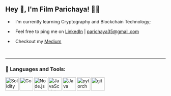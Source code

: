 ## Hey 👋, I'm Film Parichaya! 👨‍💻


<!-- - 🔭 &nbsp; I’m currently working on **youtube-audio-player** -->
<!-- - 🤝 &nbsp; I’m looking to collaborate on [sheets-database](https://github.com/rahul-jha98/sheets-database) -->
-  &nbsp; I’m currently learning Cryptography and Blockchain Technology; 
<!-- - 👨🏻‍💻 &nbsp; Most of my projects are available on [Github](https://github.com/rahul-jha98?tab=repositories) -->
<!-- - 🎨 &nbsp; Using [this svg](https://storyset.com/illustration/javascript-frameworks/amico) and Figma I made 👉 -->
<!-- - 💬 &nbsp; Ask me about anything tech related, I am happy to help; -->
- &nbsp; Feel free to ping me on [LinkedIn](https://www.linkedin.com/in/filmptz/) | parichaya35@gmail.com
<!-- - 📝 &nbsp; Checkout my [resume](https://drive.google.com/file/d/1ZpR5pVBTnl_Qybq7GE3MGy1SB1JehVSE/view?usp=sharing) -->
-  &nbsp; Checkout my [Medium](https://filmptz.medium.com/)
<br>
<hr>


### 🔨 Languages and Tools:
<a href="https://docs.soliditylang.org/en/v0.8.10/" target="_blank"><img align="left" alt="Solidity" height ="42px" src="https://i.ibb.co/rtQtXmT/file-type-light-solidity-icon-130436.png"></a>
<a href="https://go.dev/" target="_blank"><img align="left" alt="Go" height ="42px" src="https://raw.githubusercontent.com/rahul-jha98/github_readme_icons/main/language_and_tools/square/go/go.svg"></a>
<a href="https://nodejs.org" target="_blank"><img align="left" alt="Node.js" height ="42px" src="https://raw.githubusercontent.com/rahul-jha98/github_readme_icons/main/language_and_tools/square/node/node.svg"></a>
<a href="https://developer.mozilla.org/en-US/docs/Web/JavaScript" target="_blank"> <img align="left" alt="JavaScript" height ="42px"  src="https://raw.githubusercontent.com/rahul-jha98/github_readme_icons/main/language_and_tools/square/javascript/javascript.svg"> </a>
<a href="https://www.java.com" target="_blank"><img align="left" alt="Java" height ="42px" src="https://raw.githubusercontent.com/rahul-jha98/github_readme_icons/main/language_and_tools/square/java/java.svg"></a>
<a href="https://pytorch.org/" target="_blank"> <img align="left" src="https://raw.githubusercontent.com/rahul-jha98/github_readme_icons/main/language_and_tools/square/python/python.svg" alt="pytorch" height="42px"/> </a> 
<a href="https://git-scm.com/" target="_blank"> <img src="https://raw.githubusercontent.com/rahul-jha98/github_readme_icons/main/language_and_tools/square/git-scm/git-scm.svg" align="left" alt="git" height='42px'/> </a>
</div>
<!--
<a href="https://www.tensorflow.org" target="_blank"> <img align="left" src="https://raw.githubusercontent.com/rahul-jha98/github_readme_icons/main/language_and_tools/square/tensorflow/tensorflow.svg" alt="tensorflow" height="42px"/> </a> 
<a href="https://www.python.org" target="_blank"><img align="left" alt="Python" height ="42px" src="https://raw.githubusercontent.com/rahul-jha98/github_readme_icons/main/language_and_tools/square/python/python.svg"></a>
<a href="https://developer.android.com" target="_blank"> <img align="left" alt="Android" height ="42px" src="https://raw.githubusercontent.com/rahul-jha98/github_readme_icons/main/language_and_tools/square/android/android.svg"> </a>
<a href="https://kotlinlang.org" target="_blank"><img align="left" alt="Kotlin" height ="42px" src="https://raw.githubusercontent.com/rahul-jha98/github_readme_icons/main/language_and_tools/square/kotlin/kotlin.svg"></a>
<a href="https://firebase.google.com/" target="_blank"> <img align="left" src="https://raw.githubusercontent.com/rahul-jha98/github_readme_icons/main/language_and_tools/square/firebase/firebase.svg" alt="firebase" height ="42px"/> </a>
<a href="https://developer.mozilla.org/en-US/docs/Web/JavaScript" target="_blank"> <img align="left" alt="JavaScript" height ="42px"  src="https://raw.githubusercontent.com/rahul-jha98/github_readme_icons/main/language_and_tools/square/javascript/javascript.svg"> </a>
<a href="https://www.typescriptlang.org/" target="_blank"><img align="left" alt="Typescirpt" height ="42px" src="https://raw.githubusercontent.com/rahul-jha98/github_readme_icons/main/language_and_tools/square/typescript/typescript.svg"></a>
<a href="https://reactjs.org/" target="_blank"> <img align="left" alt="React" height ="42px" src="https://raw.githubusercontent.com/rahul-jha98/github_readme_icons/main/language_and_tools/square/react/react.svg"></a>
<a href="https://www.figma.com/" target="_blank"> <img src="https://raw.githubusercontent.com/rahul-jha98/github_readme_icons/main/language_and_tools/square/figma/figma.svg" alt="figma" height='42px'/> </a>
-->

<br>
<br>

<!-- ### 📊 Github Stats
<img height="180em" src="https://github-readme-stats.vercel.app/api/top-langs/?username=filmptz&layout=compact" />
<hr> -->
<br>

